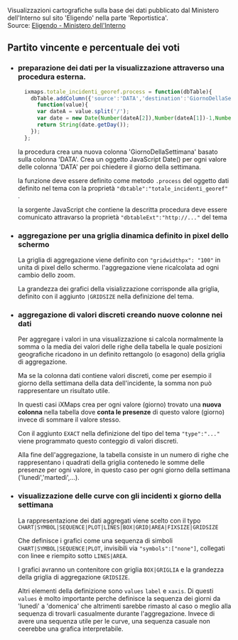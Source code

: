 Visualizzazioni cartografiche sulla base dei dati pubblicato dal Ministero dell'Interno sul sito 'Eligendo' nella parte 'Reportistica'.<br>
Source: [Eligendo - Ministero dell'Interno](https://elezioni.interno.gov.it/report)

Partito vincente e percentuale dei voti
---

- ### preparazione dei dati per la visualizzazione attraverso una procedura esterna.

  ```javascript
	ixmaps.totale_incidenti_georef.process = function(dbTable){
	  dbTable.addColumn({'source':'DATA','destination':'GiornoDellaSettimana'},
	    function(value){
		var dateA = value.split('/');
		var date = new Date(Number(dateA[2]),Number(dateA[1])-1,Number(dateA[0]));
		return String(date.getDay());
	  });
	}; 
  ```
  la procedura crea una nuova colonna 'GiornoDellaSettimana' basato sulla colonna 'DATA'. Crea un oggetto JavaScript Date() per ogni  valore delle colonna 'DATA' per poi chiedere il giorno della settimana.
  
  la funzione deve essere definito come metodo `.process` del oggetto dati definito nel tema con la proprietà `"dbtable":"totale_incidenti_georef"` .
  
  la sorgente JavaScript che contiene la descritta procedura deve essere comunicato attravarso la proprietà `"dbtableExt":"http://..."` del tema  

- ### aggregazione per una griglia dinamica definito in pixel dello schermo

  La griglia di aggregazione viene definito con `"gridwidthpx": "100"` in unita di pixel dello schermo. l'aggregazione viene ricalcolata ad ogni cambio dello zoom. 
  
  La grandezza dei grafici della visializzazione corrisponde alla griglia, definito con il aggiunto `|GRIDSIZE` nella definizione del tema.

- ### aggregazione di **valori discreti** creando nuove colonne nei dati

  Per aggregare i valori in una visualizzazione si calcola normalmente la somma o la media dei valori delle righe della tabella le quale posizioni geografiche ricadono in un definito rettangolo (o esagono) della griglia di aggregazione.

  Ma se la colonna dati contiene valori discreti, come per esempio il giorno della settimana della data dell'incidente, la somma non può rappresentare un risultato utile.

  In questi casi iXMaps crea per ogni valore (giorno) trovato una **nuova colonna** nella tabella dove **conta le presenze** di questo valore (giorno) invece di sommare il valore stesso.

  Con il aggiunto `EXACT` nella definizione del tipo del tema `"type":"..."` viene programmato questo conteggio di valori discreti.

  Alla fine dell'aggregazione, la tabella consiste in un numero di righe che rappresentano i quadrati della griglia contenedo le somme delle presenze per ogni valore, in questo caso per ogni giorno della settimana ('lunedì','martedì',...).

- ### visualizzazione delle curve con gli incidenti x giorno della settimana

  La rappresentazione dei dati aggregati viene scelto con il typo `CHART|SYMBOL|SEQUENCE|PLOT|LINES|BOX|GRID|AREA|FIXSIZE|GRIDSIZE`
  
  Che definisce i grafici come una sequenza di simboli `CHART|SYMBOL|SEQUENCE|PLOT`, invisibili via `"symbols":["none"]`, collegati con linee e riempito sotto `LINES|AREA`.
  
  I grafici avranno un contenitore con griglia `BOX|GRIGLIA` e la grandezza della griglia di aggregazione `GRIDSIZE`.
  
  Altri elementi della definizione sono `values` `label` e `xaxis`. Di questi `values` è molto importante perche definisce la sequenza dei giorni da 'lunedì' a 'domenica' che altrimenti sarebbe rimasto al caso o meglio alla sequenza di trovarli casualmente durante l'aggregazione. Invece di avere una sequenza utile per le curve, una sequenza casuale non ceerebbe una grafica interpretabile. 
